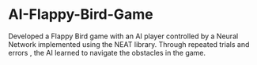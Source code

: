 # AI-Flappy-Bird-Game
Developed a Flappy Bird game with an AI player controlled by a Neural Network implemented using the NEAT  library. Through repeated trials and errors , the AI learned to navigate the obstacles in the game.
